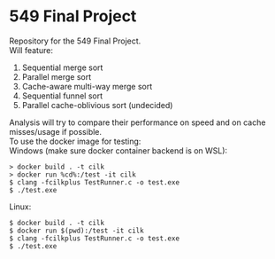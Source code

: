 # 549 Final Project
Repository for the 549 Final Project.  
Will feature:  
1. Sequential merge sort
2. Parallel merge sort
3. Cache-aware multi-way merge sort
4. Sequential funnel sort
5. Parallel cache-oblivious sort (undecided)

Analysis will try to compare their performance on speed and on cache misses/usage if possible.  
To use the docker image for testing:  
Windows (make sure docker container backend is on WSL):
```
> docker build . -t cilk
> docker run %cd%:/test -it cilk
$ clang -fcilkplus TestRunner.c -o test.exe
$ ./test.exe
```
Linux:
```
$ docker build . -t cilk
$ docker run $(pwd):/test -it cilk
$ clang -fcilkplus TestRunner.c -o test.exe
$ ./test.exe
```